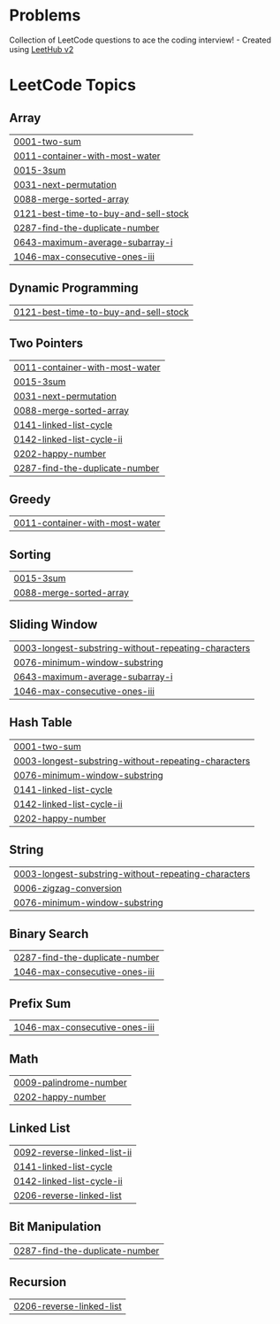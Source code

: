 # Problems
Collection of LeetCode questions to ace the coding interview! - Created using [LeetHub v2](https://github.com/arunbhardwaj/LeetHub-2.0)

<!---LeetCode Topics Start-->
# LeetCode Topics
## Array
|  |
| ------- |
| [0001-two-sum](https://github.com/Avinash415/Problems/tree/master/0001-two-sum) |
| [0011-container-with-most-water](https://github.com/Avinash415/Problems/tree/master/0011-container-with-most-water) |
| [0015-3sum](https://github.com/Avinash415/Problems/tree/master/0015-3sum) |
| [0031-next-permutation](https://github.com/Avinash415/Problems/tree/master/0031-next-permutation) |
| [0088-merge-sorted-array](https://github.com/Avinash415/Problems/tree/master/0088-merge-sorted-array) |
| [0121-best-time-to-buy-and-sell-stock](https://github.com/Avinash415/Problems/tree/master/0121-best-time-to-buy-and-sell-stock) |
| [0287-find-the-duplicate-number](https://github.com/Avinash415/Problems/tree/master/0287-find-the-duplicate-number) |
| [0643-maximum-average-subarray-i](https://github.com/Avinash415/Problems/tree/master/0643-maximum-average-subarray-i) |
| [1046-max-consecutive-ones-iii](https://github.com/Avinash415/Problems/tree/master/1046-max-consecutive-ones-iii) |
## Dynamic Programming
|  |
| ------- |
| [0121-best-time-to-buy-and-sell-stock](https://github.com/Avinash415/Problems/tree/master/0121-best-time-to-buy-and-sell-stock) |
## Two Pointers
|  |
| ------- |
| [0011-container-with-most-water](https://github.com/Avinash415/Problems/tree/master/0011-container-with-most-water) |
| [0015-3sum](https://github.com/Avinash415/Problems/tree/master/0015-3sum) |
| [0031-next-permutation](https://github.com/Avinash415/Problems/tree/master/0031-next-permutation) |
| [0088-merge-sorted-array](https://github.com/Avinash415/Problems/tree/master/0088-merge-sorted-array) |
| [0141-linked-list-cycle](https://github.com/Avinash415/Problems/tree/master/0141-linked-list-cycle) |
| [0142-linked-list-cycle-ii](https://github.com/Avinash415/Problems/tree/master/0142-linked-list-cycle-ii) |
| [0202-happy-number](https://github.com/Avinash415/Problems/tree/master/0202-happy-number) |
| [0287-find-the-duplicate-number](https://github.com/Avinash415/Problems/tree/master/0287-find-the-duplicate-number) |
## Greedy
|  |
| ------- |
| [0011-container-with-most-water](https://github.com/Avinash415/Problems/tree/master/0011-container-with-most-water) |
## Sorting
|  |
| ------- |
| [0015-3sum](https://github.com/Avinash415/Problems/tree/master/0015-3sum) |
| [0088-merge-sorted-array](https://github.com/Avinash415/Problems/tree/master/0088-merge-sorted-array) |
## Sliding Window
|  |
| ------- |
| [0003-longest-substring-without-repeating-characters](https://github.com/Avinash415/Problems/tree/master/0003-longest-substring-without-repeating-characters) |
| [0076-minimum-window-substring](https://github.com/Avinash415/Problems/tree/master/0076-minimum-window-substring) |
| [0643-maximum-average-subarray-i](https://github.com/Avinash415/Problems/tree/master/0643-maximum-average-subarray-i) |
| [1046-max-consecutive-ones-iii](https://github.com/Avinash415/Problems/tree/master/1046-max-consecutive-ones-iii) |
## Hash Table
|  |
| ------- |
| [0001-two-sum](https://github.com/Avinash415/Problems/tree/master/0001-two-sum) |
| [0003-longest-substring-without-repeating-characters](https://github.com/Avinash415/Problems/tree/master/0003-longest-substring-without-repeating-characters) |
| [0076-minimum-window-substring](https://github.com/Avinash415/Problems/tree/master/0076-minimum-window-substring) |
| [0141-linked-list-cycle](https://github.com/Avinash415/Problems/tree/master/0141-linked-list-cycle) |
| [0142-linked-list-cycle-ii](https://github.com/Avinash415/Problems/tree/master/0142-linked-list-cycle-ii) |
| [0202-happy-number](https://github.com/Avinash415/Problems/tree/master/0202-happy-number) |
## String
|  |
| ------- |
| [0003-longest-substring-without-repeating-characters](https://github.com/Avinash415/Problems/tree/master/0003-longest-substring-without-repeating-characters) |
| [0006-zigzag-conversion](https://github.com/Avinash415/Problems/tree/master/0006-zigzag-conversion) |
| [0076-minimum-window-substring](https://github.com/Avinash415/Problems/tree/master/0076-minimum-window-substring) |
## Binary Search
|  |
| ------- |
| [0287-find-the-duplicate-number](https://github.com/Avinash415/Problems/tree/master/0287-find-the-duplicate-number) |
| [1046-max-consecutive-ones-iii](https://github.com/Avinash415/Problems/tree/master/1046-max-consecutive-ones-iii) |
## Prefix Sum
|  |
| ------- |
| [1046-max-consecutive-ones-iii](https://github.com/Avinash415/Problems/tree/master/1046-max-consecutive-ones-iii) |
## Math
|  |
| ------- |
| [0009-palindrome-number](https://github.com/Avinash415/Problems/tree/master/0009-palindrome-number) |
| [0202-happy-number](https://github.com/Avinash415/Problems/tree/master/0202-happy-number) |
## Linked List
|  |
| ------- |
| [0092-reverse-linked-list-ii](https://github.com/Avinash415/Problems/tree/master/0092-reverse-linked-list-ii) |
| [0141-linked-list-cycle](https://github.com/Avinash415/Problems/tree/master/0141-linked-list-cycle) |
| [0142-linked-list-cycle-ii](https://github.com/Avinash415/Problems/tree/master/0142-linked-list-cycle-ii) |
| [0206-reverse-linked-list](https://github.com/Avinash415/Problems/tree/master/0206-reverse-linked-list) |
## Bit Manipulation
|  |
| ------- |
| [0287-find-the-duplicate-number](https://github.com/Avinash415/Problems/tree/master/0287-find-the-duplicate-number) |
## Recursion
|  |
| ------- |
| [0206-reverse-linked-list](https://github.com/Avinash415/Problems/tree/master/0206-reverse-linked-list) |
<!---LeetCode Topics End-->